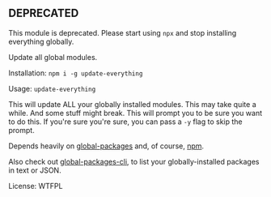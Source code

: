 ## DEPRECATED

This module is deprecated. Please start using `npx` and stop installing
everything globally.

Update all global modules.

Installation: `npm i -g update-everything`

Usage: `update-everything`

This will update ALL your globally installed modules.
This may take quite a while. And some stuff might break.
This will prompt you to be sure you want to do this.
If you're sure you're sure, you can pass a `-y` flag to skip the prompt.

Depends heavily on [global-packages](https://github.com/zeit/global-packages)
and, of course, [npm](https://npmjs.com).

Also check out [global-packages-cli](https://npmjs.com/package/global-packages-cli),
to list your globally-installed packages in text or JSON.

License: WTFPL
